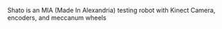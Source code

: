 Shato is an MIA (Made In Alexandria) testing robot with Kinect Camera, encoders, and meccanum wheels
